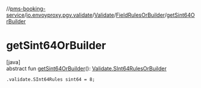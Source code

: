 //[pms-booking-service](../../../../index.md)/[io.envoyproxy.pgv.validate](../../index.md)/[Validate](../index.md)/[FieldRulesOrBuilder](index.md)/[getSint64OrBuilder](get-sint64-or-builder.md)

# getSint64OrBuilder

[java]\
abstract fun [getSint64OrBuilder](get-sint64-or-builder.md)(): [Validate.SInt64RulesOrBuilder](../-s-int64-rules-or-builder/index.md)

`.validate.SInt64Rules sint64 = 8;`